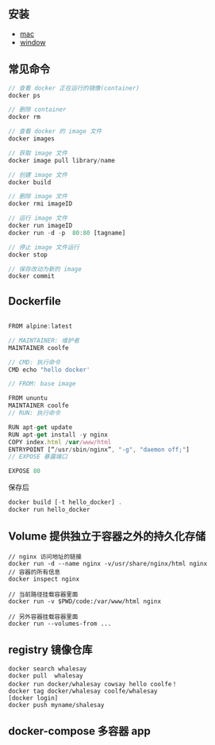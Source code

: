 ## 安装
- [mac]('https://docs.docker.com/docker-for-mac/install/')
- [window]('https://docs.docker.com/docker-for-windows/install/)

## 常见命令
```js
// 查看 docker 正在运行的镜像(container)
docker ps 

// 删除 container
docker rm

// 查看 docker 的 image 文件
docker images

// 获取 image 文件
docker image pull library/name

// 创建 image 文件
docker build

// 删除 image 文件
docker rmi imageID

// 运行 image 文件
docker run imageID
docker run -d -p  80:80 [tagname]

// 停止 image 文件运行
docker stop

// 保存改动为新的 image
docker commit
```

## Dockerfile

```js

FROM alpine:latest

// MAINTAINER: 维护者
MAINTAINER coolfe

// CMD: 执行命令
CMD echo "hello docker'

// FROM: base image

FROM ununtu
MAINTAINER coolfe
// RUN: 执行命令

RUN apt-get update
RUN apt-get install -y nginx
COPY index.html /var/www/html
ENTRYPOINT [“/usr/sbin/nginx”, "-g", "daemon off;"]
// EXPOSE 暴露端口

EXPOSE 80

```
保存后
```js
docker build [-t hello_docker] .
docker run hello_docker
```

## Volume 提供独立于容器之外的持久化存储

```
// nginx 访问地址的链接
docker run -d --name nginx -v/usr/share/nginx/html nginx
// 容器的所有信息
docker inspect nginx 
```

```
// 当前路径挂载容器里面 
docker run -v $PWD/code:/var/www/html nginx
```

```
// 另外容器挂载容器里面
docker run --volumes-from ...
```

## registry 镜像仓库
```
docker search whalesay
docker pull  whalesay
docker run docker/whalesay cowsay hello coolfe！
docker tag docker/whalesay coolfe/whalesay
[docker login]
docker push myname/shalesay
```

## docker-compose 多容器 app